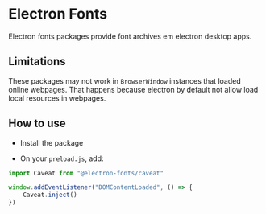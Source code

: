 # Electron Fonts

Electron fonts packages provide font archives em electron desktop apps.

## Limitations

These packages may not work in `BrowserWindow` instances that loaded online webpages. That happens because electron by default not allow load local resources in webpages.

## How to use

* Install the package

* On your `preload.js`, add:

```ts
import Caveat from "@electron-fonts/caveat"

window.addEventListener("DOMContentLoaded", () => {
    Caveat.inject()
})
```
